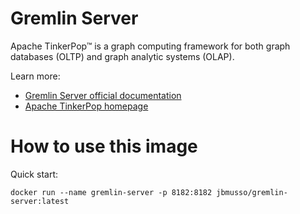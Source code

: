 # Gremlin Server

Apache TinkerPop™ is a graph computing framework for both graph databases (OLTP) and graph analytic systems (OLAP).

Learn more:
* [Gremlin Server official documentation](http://tinkerpop.apache.org/docs/current/reference/#gremlin-server)
* [Apache TinkerPop homepage](http://tinkerpop.apache.org/)

# How to use this image

Quick start:

    docker run --name gremlin-server -p 8182:8182 jbmusso/gremlin-server:latest

